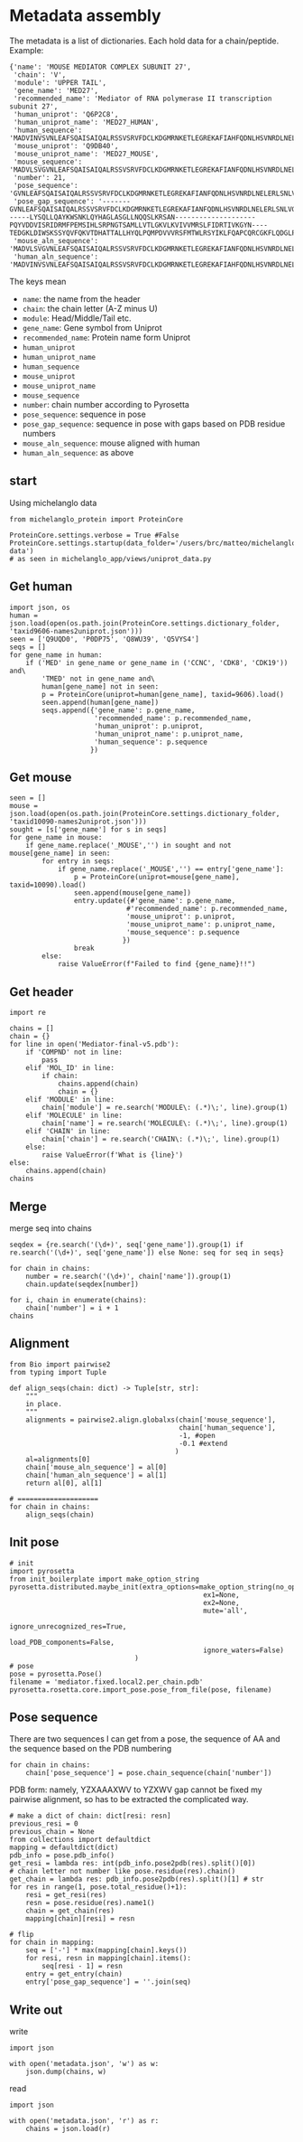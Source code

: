# Metadata assembly

The metadata is a list of dictionaries. Each hold data for a chain/peptide.
Example:

    {'name': 'MOUSE MEDIATOR COMPLEX SUBUNIT 27',
     'chain': 'V',
     'module': 'UPPER TAIL',
     'gene_name': 'MED27',
     'recommended_name': 'Mediator of RNA polymerase II transcription subunit 27',
     'human_uniprot': 'Q6P2C8',
     'human_uniprot_name': 'MED27_HUMAN',
     'human_sequence': 'MADVINVSVNLEAFSQAISAIQALRSSVSRVFDCLKDGMRNKETLEGREKAFIAHFQDNLHSVNRDLNELERLSNLVGKPSENHPLHNSGLLSLDPVQDKTPLYSQLLQAYKWSNKLQYHAGLASGLLNQQSLKRSANQMGVSAKRRPKAQPTTLVLPPQYVDDVISRIDRMFPEMSIHLSRPNGTSAMLLVTLGKVLKVIVVMRSLFIDRTIVKGYNENVYTEDGKLDIWSKSNYQVFQKVTDHATTALLHYQLPQMPDVVVRSFMTWLRSYIKLFQAPCQRCGKFLQDGLPPTWRDFRTLEAFHDTCRQ',
     'mouse_uniprot': 'Q9DB40',
     'mouse_uniprot_name': 'MED27_MOUSE',
     'mouse_sequence': 'MADVLSVGVNLEAFSQAISAIQALRSSVSRVFDCLKDGMRNKETLEGREKAFIANFQDNLHSVNRDLNELERLSNLVGKPSENHPLHNSGLLSLDPVQDKTPLYSQLLQAYKWSNKLQYHAGLASGLLNQQSLKRSANQMGVSAKRRPKAQPTTLVLPPQYVDDVISRIDRMFPEMSIHLSRPNGTSAMLLVTLGKVLKVIVVMRSLFIDRTIVKGYNESVYTEDGKLDIWSKSSYQVFQKVTDHATTALLHYQLPQMPDVVVRSFMTWLRSYIKLFQAPCQRCGKFLQDGLPPTWRDFRTLEAFHDTCRQ',
     'number': 21,
     'pose_sequence': 'GVNLEAFSQAISAIQALRSSVSRVFDCLKDGMRNKETLEGREKAFIANFQDNLHSVNRDLNELERLSNLVGKPSENHPLHNSGLLSLDPLYSQLLQAYKWSNKLQYHAGLASGLLNQQSLKRSANPQYVDDVISRIDRMFPEMSIHLSRPNGTSAMLLVTLGKVLKVIVVMRSLFIDRTIVKGYNTEDGKLDIWSKSSYQVFQKVTDHATTALLHYQLPQMPDVVVRSFMTWLRSYIKLFQAPCQRCGKFLQDGLPPTWRDFRTLEA',
     'pose_gap_sequence': '-------GVNLEAFSQAISAIQALRSSVSRVFDCLKDGMRNKETLEGREKAFIANFQDNLHSVNRDLNELERLSNLVGKPSENHPLHNSGLLSLDP------LYSQLLQAYKWSNKLQYHAGLASGLLNQQSLKRSAN--------------------PQYVDDVISRIDRMFPEMSIHLSRPNGTSAMLLVTLGKVLKVIVVMRSLFIDRTIVKGYN----TEDGKLDIWSKSSYQVFQKVTDHATTALLHYQLPQMPDVVVRSFMTWLRSYIKLFQAPCQRCGKFLQDGLPPTWRDFRTLEA',
     'mouse_aln_sequence': 'MADVLSVGVNLEAFSQAISAIQALRSSVSRVFDCLKDGMRNKETLEGREKAFIANFQDNLHSVNRDLNELERLSNLVGKPSENHPLHNSGLLSLDPVQDKTPLYSQLLQAYKWSNKLQYHAGLASGLLNQQSLKRSANQMGVSAKRRPKAQPTTLVLPPQYVDDVISRIDRMFPEMSIHLSRPNGTSAMLLVTLGKVLKVIVVMRSLFIDRTIVKGYNESVYTEDGKLDIWSKSSYQVFQKVTDHATTALLHYQLPQMPDVVVRSFMTWLRSYIKLFQAPCQRCGKFLQDGLPPTWRDFRTLEAFHDTCRQ',
     'human_aln_sequence': 'MADVINVSVNLEAFSQAISAIQALRSSVSRVFDCLKDGMRNKETLEGREKAFIAHFQDNLHSVNRDLNELERLSNLVGKPSENHPLHNSGLLSLDPVQDKTPLYSQLLQAYKWSNKLQYHAGLASGLLNQQSLKRSANQMGVSAKRRPKAQPTTLVLPPQYVDDVISRIDRMFPEMSIHLSRPNGTSAMLLVTLGKVLKVIVVMRSLFIDRTIVKGYNENVYTEDGKLDIWSKSNYQVFQKVTDHATTALLHYQLPQMPDVVVRSFMTWLRSYIKLFQAPCQRCGKFLQDGLPPTWRDFRTLEAFHDTCRQ'}

The keys mean

* `name`: the name from the header
* `chain`: the chain letter (A-Z minus U)
* `module`: Head/Middle/Tail etc.
* `gene_name`: Gene symbol from Uniprot
* `recommended_name`: Protein name form Uniprot
* `human_uniprot`
* `human_uniprot_name`
* `human_sequence`
* `mouse_uniprot`
* `mouse_uniprot_name`
* `mouse_sequence`
* `number`: chain number according to Pyrosetta
* `pose_sequence`: sequence in pose
* `pose_gap_sequence`: sequence in pose with gaps based on PDB residue numbers
* `mouse_aln_sequence`: mouse aligned with human
* `human_aln_sequence`: as above

## start

Using michelanglo data

    from michelanglo_protein import ProteinCore
    
    ProteinCore.settings.verbose = True #False
    ProteinCore.settings.startup(data_folder='/users/brc/matteo/michelanglo/protein-data')
    # as seen in michelanglo_app/views/uniprot_data.py
    
## Get human
    
    import json, os
    human = json.load(open(os.path.join(ProteinCore.settings.dictionary_folder, 'taxid9606-names2uniprot.json')))
    seen = ['Q9UQD0', 'P0DP75', 'Q8WU39', 'Q5VYS4']
    seqs = []
    for gene_name in human:
        if ('MED' in gene_name or gene_name in ('CCNC', 'CDK8', 'CDK19')) and\
            'TMED' not in gene_name and\
            human[gene_name] not in seen:
            p = ProteinCore(uniprot=human[gene_name], taxid=9606).load()
            seen.append(human[gene_name])
            seqs.append({'gene_name': p.gene_name,
                         'recommended_name': p.recommended_name,
                         'human_uniprot': p.uniprot,
                         'human_uniprot_name': p.uniprot_name,
                         'human_sequence': p.sequence
                        })
             
## Get mouse
                        
    seen = []
    mouse = json.load(open(os.path.join(ProteinCore.settings.dictionary_folder, 'taxid10090-names2uniprot.json')))
    sought = [s['gene_name'] for s in seqs]
    for gene_name in mouse:
        if gene_name.replace('_MOUSE','') in sought and not mouse[gene_name] in seen:
            for entry in seqs:
                if gene_name.replace('_MOUSE','') == entry['gene_name']:
                    p = ProteinCore(uniprot=mouse[gene_name], taxid=10090).load()
                    seen.append(mouse[gene_name])
                    entry.update({#'gene_name': p.gene_name,
                                 #'recommended_name': p.recommended_name,
                                 'mouse_uniprot': p.uniprot,
                                 'mouse_uniprot_name': p.uniprot_name,
                                 'mouse_sequence': p.sequence
                                })
                    break
            else:
                raise ValueError(f"Failed to find {gene_name}!!")

## Get header

    import re
    
    chains = []
    chain = {}
    for line in open('Mediator-final-v5.pdb'):
        if 'COMPND' not in line:
            pass
        elif 'MOL_ID' in line:
            if chain:
                chains.append(chain)
                chain = {}
        elif 'MODULE' in line:
            chain['module'] = re.search('MODULE\: (.*)\;', line).group(1)
        elif 'MOLECULE' in line:
            chain['name'] = re.search('MOLECULE\: (.*)\;', line).group(1)
        elif 'CHAIN' in line:
            chain['chain'] = re.search('CHAIN\: (.*)\;', line).group(1)
        else:
            raise ValueError(f'What is {line}')
    else:
        chains.append(chain)
    chains
    
## Merge
merge seq into chains

    seqdex = {re.search('(\d+)', seq['gene_name']).group(1) if re.search('(\d+)', seq['gene_name']) else None: seq for seq in seqs}
    
    for chain in chains:
        number = re.search('(\d+)', chain['name']).group(1)
        chain.update(seqdex[number])
    
    for i, chain in enumerate(chains):
        chain['number'] = i + 1
    chains
    
## Alignment

    from Bio import pairwise2
    from typing import Tuple
    
    def align_seqs(chain: dict) -> Tuple[str, str]:
        """
        in place.
        """
        alignments = pairwise2.align.globalxs(chain['mouse_sequence'],
                                              chain['human_sequence'],
                                              -1, #open
                                              -0.1 #extend
                                             )
        al=alignments[0]
        chain['mouse_aln_sequence'] = al[0]
        chain['human_aln_sequence'] = al[1]
        return al[0], al[1]
    
    # ====================
    for chain in chains:
        align_seqs(chain)
    
## Init pose

    # init
    import pyrosetta
    from init_boilerplate import make_option_string
    pyrosetta.distributed.maybe_init(extra_options=make_option_string(no_optH=False,
                                                    ex1=None,
                                                    ex2=None,
                                                    mute='all',
                                                    ignore_unrecognized_res=True,
                                                    load_PDB_components=False,
                                                    ignore_waters=False)
                                   )
    # pose   
    pose = pyrosetta.Pose()
    filename = 'mediator.fixed.local2.per_chain.pdb'
    pyrosetta.rosetta.core.import_pose.pose_from_file(pose, filename)
    
## Pose sequence

There are two sequences I can get from a pose, the sequence of AA and the sequence based on the PDB numbering

    for chain in chains:
        chain['pose_sequence'] = pose.chain_sequence(chain['number'])
        
PDB form:
namely, YZXAAAXWV to YZXWV gap cannot be fixed my pairwise alignment, so has to be extracted the complicated way.

    # make a dict of chain: dict[resi: resn]
    previous_resi = 0
    previous_chain = None
    from collections import defaultdict
    mapping = defaultdict(dict)
    pdb_info = pose.pdb_info()
    get_resi = lambda res: int(pdb_info.pose2pdb(res).split()[0])
    # chain letter not number like pose.residue(res).chain()
    get_chain = lambda res: pdb_info.pose2pdb(res).split()[1] # str
    for res in range(1, pose.total_residue()+1):
        resi = get_resi(res)
        resn = pose.residue(res).name1()
        chain = get_chain(res) 
        mapping[chain][resi] = resn
        
    # flip
    for chain in mapping:
        seq = ['-'] * max(mapping[chain].keys())
        for resi, resn in mapping[chain].items():
            seq[resi - 1] = resn
        entry = get_entry(chain)
        entry['pose_gap_sequence'] = ''.join(seq)
        
## Write out
write

    import json
    
    with open('metadata.json', 'w') as w:
        json.dump(chains, w)
        
read
        
    import json
    
    with open('metadata.json', 'r') as r:
        chains = json.load(r)